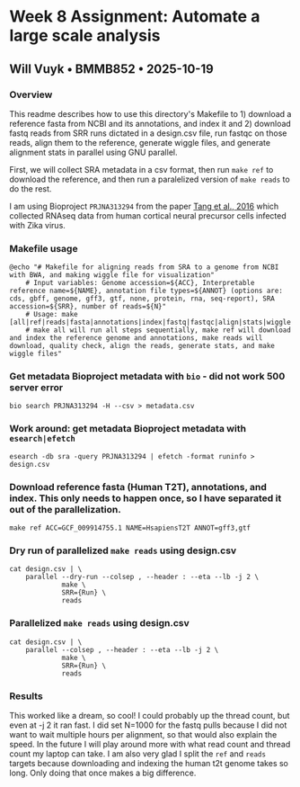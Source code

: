 # Week 8 Assignment: Automate a large scale analysis
## Will Vuyk • BMMB852 • 2025-10-19

### Overview
This readme describes how to use this directory's Makefile to 1) download a reference fasta from NCBI and its annotations, and index it and 2) download fastq reads from SRR runs dictated in a design.csv file, run fastqc on those reads, align them to the reference, generate wiggle files, and generate alignment stats in parallel using GNU parallel. 

First, we will collect SRA metadata in a csv format, then run `make ref` to download the reference, and then run a paralelized version of `make reads` to do the rest.

I am using Bioproject `PRJNA313294` from the paper [Tang et al., 2016](https://pmc.ncbi.nlm.nih.gov/articles/PMC5299540/) which collected RNAseq data from human cortical neural precursor cells infected with Zika virus.

### Makefile usage
```
@echo "# Makefile for aligning reads from SRA to a genome from NCBI with BWA, and making wiggle file for visualization"
	# Input variables: Genome accession=${ACC}, Interpretable reference name=${NAME}, annotation file types=${ANNOT} (options are: cds, gbff, genome, gff3, gtf, none, protein, rna, seq-report), SRA accession=${SRR}, number of reads=${N}"
	# Usage: make [all|ref|reads|fasta|annotations|index|fastq|fastqc|align|stats|wiggle|clean]"
	# make all will run all steps sequentially, make ref will download and index the reference genome and annotations, make reads will download, quality check, align the reads, generate stats, and make wiggle files"    
```

### Get metadata Bioproject metadata with `bio` - did not work 500 server error
```
bio search PRJNA313294 -H --csv > metadata.csv
```

### Work around: get metadata Bioproject metadata with `esearch|efetch`
```
esearch -db sra -query PRJNA313294 | efetch -format runinfo > design.csv
```

### Download reference fasta (Human T2T), annotations, and index. This only needs to happen once, so I have separated it out of the parallelization.
```
make ref ACC=GCF_009914755.1 NAME=HsapiensT2T ANNOT=gff3,gtf
```

### Dry run of parallelized `make reads` using design.csv
```
cat design.csv | \
    parallel --dry-run --colsep , --header : --eta --lb -j 2 \
             make \
             SRR={Run} \
             reads
```

### Parallelized `make reads` using design.csv
```
cat design.csv | \
    parallel --colsep , --header : --eta --lb -j 2 \
             make \
             SRR={Run} \
             reads
```

### Results
This worked like a dream, so cool! I could probably up the thread count, but even at -j 2 it ran fast. I did set N=1000 for the fastq pulls because I did not want to wait multiple hours per alignment, so that would also explain the speed. In the future I will play around more with what read count and thread count my laptop can take. I am also very glad I split the `ref` and `reads` targets because downloading and indexing the human t2t genome takes so long. Only doing that once makes a big difference.
